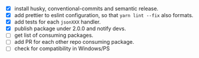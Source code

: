   - [x] install husky, conventional-commits and semantic release.
  - [x] add prettier to eslint configuration, so that `yarn lint --fix` also formats.
  - [x] add tests for each `jsonXXX` handler.
  - [x] publish package under 2.0.0 and notify devs.
  - [ ] get list of consuming packages.
  - [ ] add PR for each other repo consuming package.
  - [ ] check for compatibility in Windows/PS
